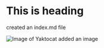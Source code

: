 # This is heading

created an index.md file

![Image of Yaktocat](https://octodex.github.com/images/yaktocat.png) 
added an image
